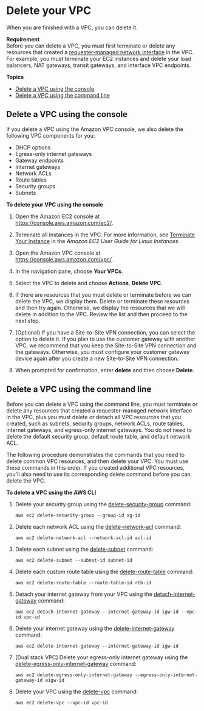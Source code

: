 # Delete your VPC<a name="delete-vpc"></a>

When you are finished with a VPC, you can delete it\.

**Requirement**  
Before you can delete a VPC, you must first terminate or delete any resources that created a [requester\-managed network interface](https://docs.aws.amazon.com/AWSEC2/latest/UserGuide/requester-managed-eni.html) in the VPC\. For example, you must terminate your EC2 instances and delete your load balancers, NAT gateways, transit gateways, and interface VPC endpoints\.

**Topics**
+ [Delete a VPC using the console](#delete-vpc-console)
+ [Delete a VPC using the command line](#delete-vpc-cli)

## Delete a VPC using the console<a name="delete-vpc-console"></a>

If you delete a VPC using the Amazon VPC console, we also delete the following VPC components for you:
+ DHCP options
+ Egress\-only internet gateways
+ Gateway endpoints
+ Internet gateways
+ Network ACLs
+ Route tables
+ Security groups
+ Subnets

**To delete your VPC using the console**

1. Open the Amazon EC2 console at [https://console\.aws\.amazon\.com/ec2/](https://console.aws.amazon.com/ec2/)\.

1. Terminate all instances in the VPC\. For more information, see [Terminate Your Instance](https://docs.aws.amazon.com/AWSEC2/latest/UserGuide/terminating-instances.html) in the *Amazon EC2 User Guide for Linux Instances*\.

1. Open the Amazon VPC console at [https://console\.aws\.amazon\.com/vpc/](https://console.aws.amazon.com/vpc/)\.

1. In the navigation pane, choose **Your VPCs**\.

1. Select the VPC to delete and choose **Actions**, **Delete VPC**\.

1. If there are resources that you must delete or terminate before we can delete the VPC, we display them\. Delete or terminate these resources and then try again\. Otherwise, we display the resources that we will delete in addition to the VPC\. Review the list and then proceed to the next step\.

1. \(Optional\) If you have a Site\-to\-Site VPN connection, you can select the option to delete it\. If you plan to use the customer gateway with another VPC, we recommend that you keep the Site\-to\-Site VPN connection and the gateways\. Otherwise, you must configure your customer gateway device again after you create a new Site\-to\-Site VPN connection\.

1. When prompted for confirmation, enter **delete** and then choose **Delete**\.

## Delete a VPC using the command line<a name="delete-vpc-cli"></a>

Before you can delete a VPC using the command line, you must terminate or delete any resources that created a requester\-managed network interface in the VPC, plus you must delete or detach all VPC resources that you created, such as subnets, security groups, network ACLs, route tables, internet gateways, and egress\-only internet gateways\. You do not need to delete the default security group, default route table, and default network ACL\.

The following procedure demonstrates the commands that you need to delete common VPC resources, and then delete your VPC\. You must use these commands in this order\. If you created additional VPC resources, you'll also need to use its corresponding delete command before you can delete the VPC\.

**To delete a VPC using the AWS CLI**

1. Delete your security group using the [delete\-security\-group](https://docs.aws.amazon.com/cli/latest/reference/ec2/delete-security-group.html) command:

   ```
   aws ec2 delete-security-group --group-id sg-id
   ```

1. Delete each network ACL using the [delete\-network\-acl](https://docs.aws.amazon.com/cli/latest/reference/ec2/delete-network-acl.html) command:

   ```
   aws ec2 delete-network-acl --network-acl-id acl-id
   ```

1. Delete each subnet using the [delete\-subnet](https://docs.aws.amazon.com/cli/latest/reference/ec2/delete-subnet.html) command:

   ```
   aws ec2 delete-subnet --subnet-id subnet-id
   ```

1. Delete each custom route table using the [delete\-route\-table](https://docs.aws.amazon.com/cli/latest/reference/ec2/delete-route-table.html) command:

   ```
   aws ec2 delete-route-table --route-table-id rtb-id
   ```

1. Detach your internet gateway from your VPC using the [detach\-internet\-gateway](https://docs.aws.amazon.com/cli/latest/reference/ec2/detach-internet-gateway.html) command:

   ```
   aws ec2 detach-internet-gateway --internet-gateway-id igw-id --vpc-id vpc-id
   ```

1. Delete your internet gateway using the [delete\-internet\-gateway](https://docs.aws.amazon.com/cli/latest/reference/ec2/delete-internet-gateway.html) command:

   ```
   aws ec2 delete-internet-gateway --internet-gateway-id igw-id
   ```

1. \[Dual stack VPC\] Delete your egress\-only internet gateway using the [delete\-egress\-only\-internet\-gateway](https://docs.aws.amazon.com/cli/latest/reference/ec2/delete-egress-only-internet-gateway.html) command:

   ```
   aws ec2 delete-egress-only-internet-gateway --egress-only-internet-gateway-id eigw-id
   ```

1. Delete your VPC using the [delete\-vpc](https://docs.aws.amazon.com/cli/latest/reference/ec2/delete-vpc.html) command:

   ```
   aws ec2 delete-vpc --vpc-id vpc-id
   ```